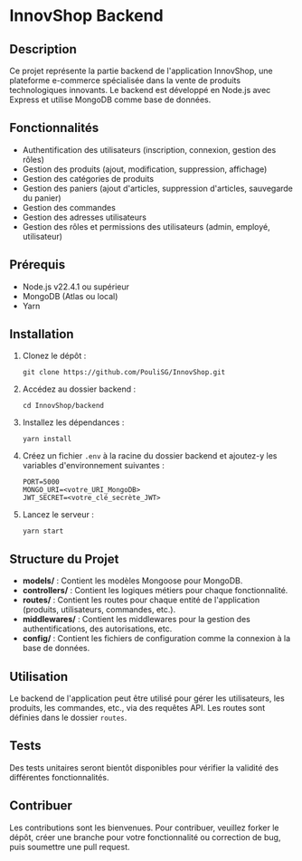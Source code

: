
# InnovShop Backend

## Description

Ce projet représente la partie backend de l'application InnovShop, une plateforme e-commerce spécialisée dans la vente de produits technologiques innovants. Le backend est développé en Node.js avec Express et utilise MongoDB comme base de données.

## Fonctionnalités

- Authentification des utilisateurs (inscription, connexion, gestion des rôles)
- Gestion des produits (ajout, modification, suppression, affichage)
- Gestion des catégories de produits
- Gestion des paniers (ajout d'articles, suppression d'articles, sauvegarde du panier)
- Gestion des commandes
- Gestion des adresses utilisateurs
- Gestion des rôles et permissions des utilisateurs (admin, employé, utilisateur)

## Prérequis

- Node.js v22.4.1 ou supérieur
- MongoDB (Atlas ou local)
- Yarn

## Installation

1. Clonez le dépôt :
   ```
   git clone https://github.com/PouliSG/InnovShop.git
   ```

2. Accédez au dossier backend :
   ```
   cd InnovShop/backend
   ```

3. Installez les dépendances :
   ```
   yarn install
   ```

4. Créez un fichier `.env` à la racine du dossier backend et ajoutez-y les variables d'environnement suivantes :
   ```
   PORT=5000
   MONGO_URI=<votre_URI_MongoDB>
   JWT_SECRET=<votre_clé_secrète_JWT>
   ```

5. Lancez le serveur :
   ```
   yarn start
   ```

## Structure du Projet

- **models/** : Contient les modèles Mongoose pour MongoDB.
- **controllers/** : Contient les logiques métiers pour chaque fonctionnalité.
- **routes/** : Contient les routes pour chaque entité de l'application (produits, utilisateurs, commandes, etc.).
- **middlewares/** : Contient les middlewares pour la gestion des authentifications, des autorisations, etc.
- **config/** : Contient les fichiers de configuration comme la connexion à la base de données.

## Utilisation

Le backend de l'application peut être utilisé pour gérer les utilisateurs, les produits, les commandes, etc., via des requêtes API. Les routes sont définies dans le dossier `routes`.

## Tests

Des tests unitaires seront bientôt disponibles pour vérifier la validité des différentes fonctionnalités.

## Contribuer

Les contributions sont les bienvenues. Pour contribuer, veuillez forker le dépôt, créer une branche pour votre fonctionnalité ou correction de bug, puis soumettre une pull request.
